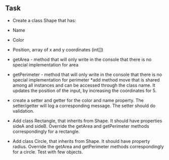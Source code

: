 ## Task
* Create a class Shape that has:
* Name
* Color
* Position, array of x and y coordinates (int[])
* getArea - method that will only write in the console that there is no special implementation for area
* getPerimeter - method that will only write in the console that there is no special implementation for perimeter *add method move that is shared among all instances and can be accessed through the class name. It updates the position of the input, by increasing the coordinates for 5.
* create a setter and getter for the color and name property. The setter/getter will log a corresponding message. The setter should do validation.

* Add class Rectangle, that inherits from Shape. It should have properties sideA and sideB. Override the getArea and getPerimeter methods correspondingly for a rectangle.
* Add class Circle, that inherits from Shape. It should have property radius. Override the getArea and getPerimeter methods correspondingly for a circle.
Test with few objects.